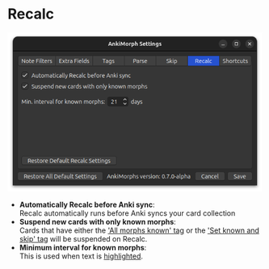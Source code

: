 # Recalc

![recalc-tab.png](../../../img/recalc-tab.png)

* **Automatically Recalc before Anki sync**:  
  Recalc automatically runs before Anki syncs your card collection
* **Suspend new cards with only known morphs**:  
  Cards that have either the ['All morphs known' tag](tags.md) or the ['Set known and skip' tag](tags.md) will be
  suspended on Recalc.
* **Minimum interval for known morphs**:  
  This is used when text is [highlighted](../../setup/highlighting.md).